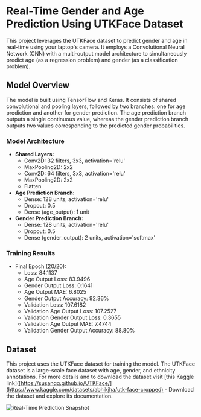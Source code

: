 # Real-Time Gender and Age Prediction Using UTKFace Dataset

This project leverages the UTKFace dataset to predict gender and age in real-time using your laptop's camera. It employs a Convolutional Neural Network (CNN) with a multi-output model architecture to simultaneously predict age (as a regression problem) and gender (as a classification problem).

## Model Overview

The model is built using TensorFlow and Keras. It consists of shared convolutional and pooling layers, followed by two branches: one for age prediction and another for gender prediction. The age prediction branch outputs a single continuous value, whereas the gender prediction branch outputs two values corresponding to the predicted gender probabilities.

### Model Architecture

- **Shared Layers:**
  - Conv2D: 32 filters, 3x3, activation='relu'
  - MaxPooling2D: 2x2
  - Conv2D: 64 filters, 3x3, activation='relu'
  - MaxPooling2D: 2x2
  - Flatten
- **Age Prediction Branch:**
  - Dense: 128 units, activation='relu'
  - Dropout: 0.5
  - Dense (age_output): 1 unit
- **Gender Prediction Branch:**
  - Dense: 128 units, activation='relu'
  - Dropout: 0.5
  - Dense (gender_output): 2 units, activation='softmax'

### Training Results

- Final Epoch (20/20):
  - Loss: 84.1137
  - Age Output Loss: 83.9496
  - Gender Output Loss: 0.1641
  - Age Output MAE: 6.8025
  - Gender Output Accuracy: 92.36%
  - Validation Loss: 107.6182
  - Validation Age Output Loss: 107.2527
  - Validation Gender Output Loss: 0.3655
  - Validation Age Output MAE: 7.4744
  - Validation Gender Output Accuracy: 88.80%

## Dataset
This project uses the UTKFace dataset for training the model. The UTKFace dataset is a large-scale face dataset with age, gender, and ethnicity annotations. For more details and to download the dataset visit  [this Kaggle link]([https://susanqq.github.io/UTKFace/](https://www.kaggle.com/datasets/abhikjha/utk-face-cropped) - Download the dataset and explore its documentation.

![Real-Time Prediction Snapshot](/images/snapshot.png "Real-Time Gender and Age Prediction")

